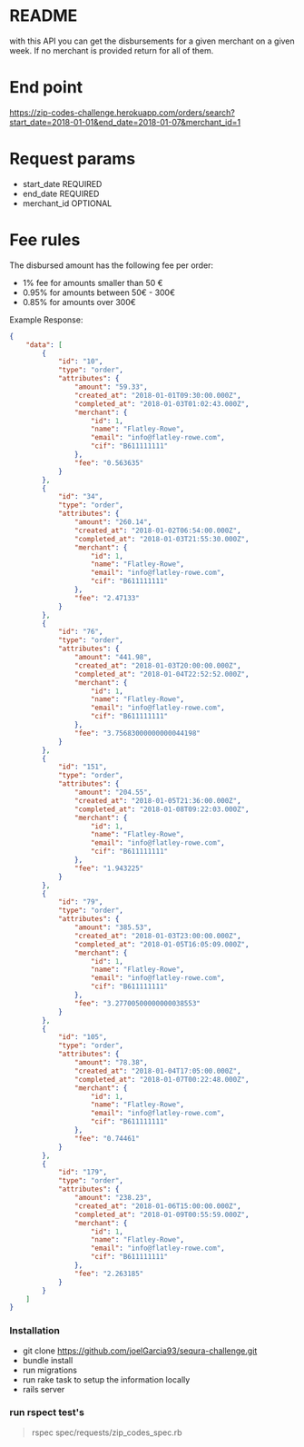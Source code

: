 # README

with this API you can get the disbursements for a given merchant on a given week. If no merchant is provided return for all of them.

# End point

https://zip-codes-challenge.herokuapp.com/orders/search?start_date=2018-01-01&end_date=2018-01-07&merchant_id=1


# Request params

- start_date REQUIRED
- end_date REQUIRED
- merchant_id OPTIONAL

# Fee rules

The disbursed amount has the following fee per order:
- 1% fee for amounts smaller than 50 €
- 0.95% for amounts between 50€ - 300€
- 0.85% for amounts over 300€

Example Response:

```json
{
    "data": [
        {
            "id": "10",
            "type": "order",
            "attributes": {
                "amount": "59.33",
                "created_at": "2018-01-01T09:30:00.000Z",
                "completed_at": "2018-01-03T01:02:43.000Z",
                "merchant": {
                    "id": 1,
                    "name": "Flatley-Rowe",
                    "email": "info@flatley-rowe.com",
                    "cif": "B611111111"
                },
                "fee": "0.563635"
            }
        },
        {
            "id": "34",
            "type": "order",
            "attributes": {
                "amount": "260.14",
                "created_at": "2018-01-02T06:54:00.000Z",
                "completed_at": "2018-01-03T21:55:30.000Z",
                "merchant": {
                    "id": 1,
                    "name": "Flatley-Rowe",
                    "email": "info@flatley-rowe.com",
                    "cif": "B611111111"
                },
                "fee": "2.47133"
            }
        },
        {
            "id": "76",
            "type": "order",
            "attributes": {
                "amount": "441.98",
                "created_at": "2018-01-03T20:00:00.000Z",
                "completed_at": "2018-01-04T22:52:52.000Z",
                "merchant": {
                    "id": 1,
                    "name": "Flatley-Rowe",
                    "email": "info@flatley-rowe.com",
                    "cif": "B611111111"
                },
                "fee": "3.75683000000000044198"
            }
        },
        {
            "id": "151",
            "type": "order",
            "attributes": {
                "amount": "204.55",
                "created_at": "2018-01-05T21:36:00.000Z",
                "completed_at": "2018-01-08T09:22:03.000Z",
                "merchant": {
                    "id": 1,
                    "name": "Flatley-Rowe",
                    "email": "info@flatley-rowe.com",
                    "cif": "B611111111"
                },
                "fee": "1.943225"
            }
        },
        {
            "id": "79",
            "type": "order",
            "attributes": {
                "amount": "385.53",
                "created_at": "2018-01-03T23:00:00.000Z",
                "completed_at": "2018-01-05T16:05:09.000Z",
                "merchant": {
                    "id": 1,
                    "name": "Flatley-Rowe",
                    "email": "info@flatley-rowe.com",
                    "cif": "B611111111"
                },
                "fee": "3.27700500000000038553"
            }
        },
        {
            "id": "105",
            "type": "order",
            "attributes": {
                "amount": "78.38",
                "created_at": "2018-01-04T17:05:00.000Z",
                "completed_at": "2018-01-07T00:22:48.000Z",
                "merchant": {
                    "id": 1,
                    "name": "Flatley-Rowe",
                    "email": "info@flatley-rowe.com",
                    "cif": "B611111111"
                },
                "fee": "0.74461"
            }
        },
        {
            "id": "179",
            "type": "order",
            "attributes": {
                "amount": "238.23",
                "created_at": "2018-01-06T15:00:00.000Z",
                "completed_at": "2018-01-09T00:55:59.000Z",
                "merchant": {
                    "id": 1,
                    "name": "Flatley-Rowe",
                    "email": "info@flatley-rowe.com",
                    "cif": "B611111111"
                },
                "fee": "2.263185"
            }
        }
    ]
}
```

### Installation

- git clone https://github.com/joelGarcia93/sequra-challenge.git
- bundle install
- run migrations
- run rake task to setup the information locally
- rails server

### run rspect test's


> rspec spec/requests/zip_codes_spec.rb
